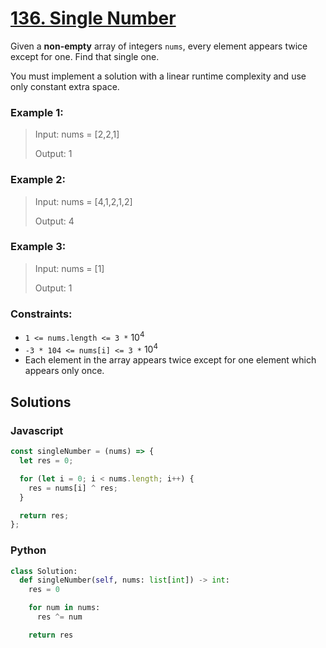 # [136. Single Number](https://leetcode.com/problems/single-number/description/)

Given a **non-empty** array of integers `nums`, every element appears twice except for one. Find that single one.

You must implement a solution with a linear runtime complexity and use only constant extra space.

 
### Example 1:
> Input: nums = [2,2,1]
>
> Output: 1


### Example 2:
> Input: nums = [4,1,2,1,2]
>
> Output: 4


### Example 3:
> Input: nums = [1]
>
> Output: 1


### Constraints:
- `1 <= nums.length <= 3 *` $10^4$
- `-3 * 104 <= nums[i] <= 3 *` $10^4$
- Each element in the array appears twice except for one element which appears only once.


## Solutions

### Javascript
```javascript
const singleNumber = (nums) => {
  let res = 0;

  for (let i = 0; i < nums.length; i++) {
    res = nums[i] ^ res;
  }

  return res;
};
```

### Python
```python
class Solution:
  def singleNumber(self, nums: list[int]) -> int:
    res = 0

    for num in nums:
      res ^= num

    return res
```